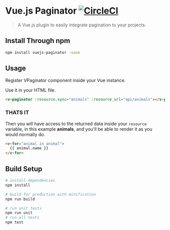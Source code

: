 # Vue.js Paginator [![CircleCI](https://circleci.com/gh/hootlex/vuejs-paginator.svg?style=shield&circle-token=:circle-ci-badge-token)](https://circleci.com/gh/hootlex/vuejs-paginator)

> A Vue.js plugin to easily integrate pagination to your projects.

## Install Through npm
``` bash
npm install vuejs-paginator -save
```

## Usage
Register VPaginator component inside your Vue instance.

Use it in your HTML file.

```html
<v-paginator :resource.sync="animals" :resource_url="api/animals"></v-paginator>
```

### THATS IT

Then you will have access to the returned data inside your `resource` variable, in this example **animals**, and you'll be able to render it as you would normally do.
```html
<v-for="animal in animal">
  {{ animal.name }}
</v-for>
```

## Build Setup

``` bash
# install dependencies
npm install

# build for production with minification
npm run build

# run unit tests
npm run unit
# run all tests
npm test
```
